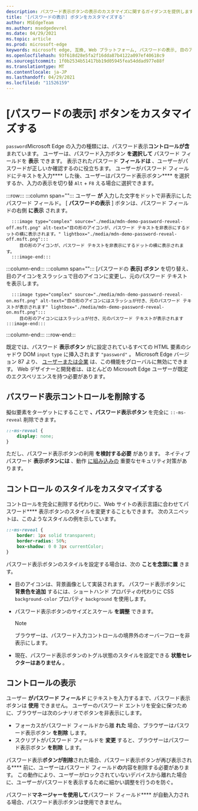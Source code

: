 ```yaml
---
description: パスワード表示ボタンの表示のカスタマイズに関するガイダンスを提供します
title: '[パスワードの表示] ボタンをカスタマイズする'
author: MSEdgeTeam
ms.author: msedgedevrel
ms.date: 04/29/2021
ms.topic: article
ms.prod: microsoft-edge
keywords: microsoft edge, 互換, Web プラットフォーム, パスワードの表示, 目のアイコン
ms.openlocfilehash: 93f618d28e5fa2f16dda87b4122a097ef40618c9
ms.sourcegitcommit: 1f0b2534b51417bb19d05945fea54ddad977e88f
ms.translationtype: MT
ms.contentlocale: ja-JP
ms.lasthandoff: 04/29/2021
ms.locfileid: "11526159"
---
```

# <a name="customize-the-password-reveal-button"></a>[パスワードの表示] ボタンをカスタマイズする  

`password`Microsoft Edge の入力の種類には、パスワード表示**コントロールが含**まれています。  ユーザーは、パスワード入力ボタン **を選択して** パスワード フィールドを **表示** できます。  表示されたパスワード **フィールドは** 、ユーザーがパスワードが正しいか確認するのに役立ちます。  ユーザーがパスワード フィールドにテキストを入力**** した後、ユーザーはパスワード表示ボタン**** を選択するか、入力の表示を切り替 `Alt` + `F8` える場合に選択できます。  

:::row:::
   :::column span="":::
      ユーザー **が** 入力した文字をドットで非表示にしたパスワード フィールド。  [ **パスワードの表示** ] ボタンは、パスワード フィールドの右側 **に表示** されます。
      
      :::image type="complex" source="./media/mdn-demo-password-reveal-off.msft.png" alt-text="目の形のアイコンが、パスワード テキストを非表示にするドットの横に表示されます。" lightbox="./media/mdn-demo-password-reveal-off.msft.png":::
         目の形のアイコンが、パスワード テキストを非表示にするドットの横に表示されます。  
      :::image-end:::  
   :::column-end:::
   :::column span="":::
      [パスワードの **表示] ボタン** を切り替え、目のアイコンをスラッシュで目のアイコンに変更し、元のパスワード テキストを表示します。  
      
      :::image type="complex" source="./media/mdn-demo-password-reveal-on.msft.png" alt-text="目の形のアイコンにはスラッシュが付き、元のパスワード テキストが表示されます" lightbox="./media/mdn-demo-password-reveal-on.msft.png":::
         目の形のアイコンにはスラッシュが付き、元のパスワード テキストが表示されます :::image-end:::  
   :::column-end:::
:::row-end:::  

既定では、パスワード **表示ボタン** がに設定されているすべての HTML 要素のシャドウ DOM `input` `type` に挿入されます `"password"` 。  Microsoft Edge バージョン 87 より、 [ユーザーまたは企業][DeployedgeMicrosoftEdgePoliciesPasswordrevealenabled] は、この機能をグローバルに無効にできます。  Web デザイナーと開発者は、ほとんどの Microsoft Edge ユーザーが既定のエクスペリエンスを持つ必要があります。  

## <a name="remove-the-password-reveal-control"></a>パスワード表示コントロールを削除する  

擬似要素をターゲットにすることで **、パスワード表示ボタン** を完全に `::-ms-reveal` 削除できます。  

```css
::-ms-reveal {
    display: none;
}
```  

ただし、パスワード表示ボタンの利用 **を検討する必要** があります。  ネイティブパスワード **表示ボタンには** 、動作 [に組み込みの](#visibility-of-the-control) 重要なセキュリティ対策があります。  

## <a name="customize-the-control-style"></a>コントロール のスタイルをカスタマイズする  

コントロールを完全に削除する代わりに、Web サイトの表示言語に合わせてパスワード**** 表示ボタンのスタイルを変更することもできます。  次のスニペットは、このようなスタイルの例を示しています。  

```css
::-ms-reveal {
    border: 1px solid transparent;
    border-radius: 50%;
    box-shadow: 0 0 3px currentColor;
}
```  

パスワード表示ボタンのスタイルを設定する場合は、次の **ことを念頭に置** きます。  

*   目のアイコンは、背景画像として実装されます。  パスワード表示ボタンに **背景色を追加** するには、ショートハンド プロパティの代わりに CSS `background-color` プロパティ `background` を使用します。  
*   パスワード表示ボタンのサイズとスケール **を調整** できます。  
    
    > [!NOTE]
    >ブラウザーは、パスワード入力コントロールの境界外のオーバーフローを非表示にします。  
    
*   現在、パスワード表示ボタンのトグル状態のスタイルを設定できる **状態セレクターはありません** 。  
    
## <a name="visibility-of-the-control"></a>コントロールの表示  

ユーザー **がパスワード フィールド** にテキストを入力するまで、パスワード表示ボタンは **使用** できません。  ユーザーのパスワード エントリを安全に保つために、ブラウザーは次のシナリオでボタンを非表示にします。

*   フォーカスがパスワード フィールドから離 **れた** 場合、ブラウザーはパスワード表示ボタン **を削除** します。  
*   スクリプトがパスワード フィールドを **変更** すると、ブラウザーはパスワード表示ボタン **を削除** します。  

パスワード表示**ボタンが削除**された場合、パスワード表示ボタンが再び表示される**** 前に、ユーザーはパスワード フィールド**の**内容を削除する必要があります。 この動作により、ユーザーがロックされていないデバイスから離れた場合に、ユーザーがパスワードを表示するために細かい調整を行うのを防ぐ。
    
パスワード**マネージャーを使用して**パスワード フィールド**** が自動入力される場合、パスワード表示ボタンは使用できません。  

<!-- links -->  

[DeployedgeMicrosoftEdgePoliciesPasswordrevealenabled]: /deployedge/microsoft-edge-policies#passwordrevealenabled "PasswordRevealEnabled - Microsoft Edge - ポリシー |Microsoft Docs"  
